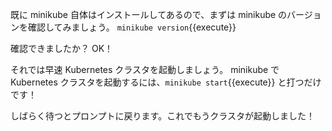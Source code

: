 既に minikube 自体はインストールしてあるので、まずは minikube のバージョンを確認してみましょう。
`minikube version`{{execute}}

確認できましたか？ OK！

それでは早速 Kubernetes クラスタを起動しましょう。
minikube で Kubernetes クラスタを起動するには、`minikube start`{{execute}} と打つだけです！

しばらく待つとプロンプトに戻ります。これでもうクラスタが起動しました！
